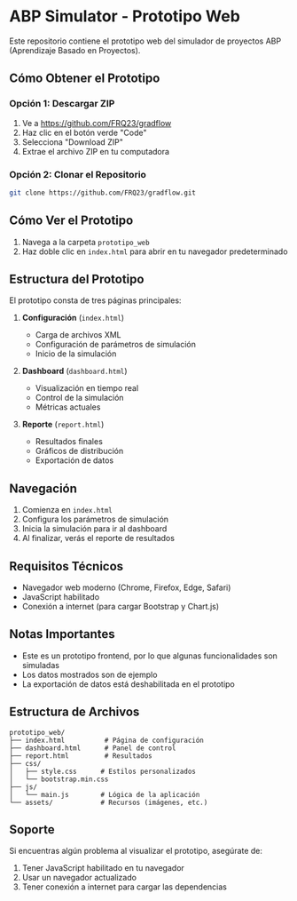 # ABP Simulator - Prototipo Web

Este repositorio contiene el prototipo web del simulador de proyectos ABP (Aprendizaje Basado en Proyectos).

## Cómo Obtener el Prototipo

### Opción 1: Descargar ZIP
1. Ve a https://github.com/FRQ23/gradflow
2. Haz clic en el botón verde "Code"
3. Selecciona "Download ZIP"
4. Extrae el archivo ZIP en tu computadora

### Opción 2: Clonar el Repositorio
```bash
git clone https://github.com/FRQ23/gradflow.git
```

## Cómo Ver el Prototipo

1. Navega a la carpeta `prototipo_web`
2. Haz doble clic en `index.html` para abrir en tu navegador predeterminado

## Estructura del Prototipo

El prototipo consta de tres páginas principales:

1. **Configuración** (`index.html`)
   - Carga de archivos XML
   - Configuración de parámetros de simulación
   - Inicio de la simulación

2. **Dashboard** (`dashboard.html`)
   - Visualización en tiempo real
   - Control de la simulación
   - Métricas actuales

3. **Reporte** (`report.html`)
   - Resultados finales
   - Gráficos de distribución
   - Exportación de datos

## Navegación

1. Comienza en `index.html`
2. Configura los parámetros de simulación
3. Inicia la simulación para ir al dashboard
4. Al finalizar, verás el reporte de resultados

## Requisitos Técnicos

- Navegador web moderno (Chrome, Firefox, Edge, Safari)
- JavaScript habilitado
- Conexión a internet (para cargar Bootstrap y Chart.js)

## Notas Importantes

- Este es un prototipo frontend, por lo que algunas funcionalidades son simuladas
- Los datos mostrados son de ejemplo
- La exportación de datos está deshabilitada en el prototipo

## Estructura de Archivos

```
prototipo_web/
├── index.html          # Página de configuración
├── dashboard.html      # Panel de control
├── report.html         # Resultados
├── css/
│   ├── style.css      # Estilos personalizados
│   └── bootstrap.min.css
├── js/
│   └── main.js        # Lógica de la aplicación
└── assets/            # Recursos (imágenes, etc.)
```

## Soporte

Si encuentras algún problema al visualizar el prototipo, asegúrate de:
1. Tener JavaScript habilitado en tu navegador
2. Usar un navegador actualizado
3. Tener conexión a internet para cargar las dependencias 